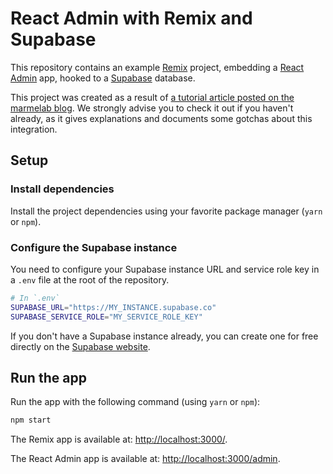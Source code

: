 # React Admin with Remix and Supabase

This repository contains an example [Remix](https://remix.run/) project, embedding a [React Admin](https://marmelab.com/react-admin/) app, hooked to a [Supabase](https://supabase.com/) database.

This project was created as a result of [a tutorial article posted on the marmelab blog](https://marmelab.com/fr/blog/2022/06/22/add-react-admin-to-your-remix-app-using-supabase.html). We strongly advise you to check it out if you haven't already, as it gives explanations and documents some gotchas about this integration.

## Setup

### Install dependencies

Install the project dependencies using your favorite package manager (`yarn` or `npm`).

### Configure the Supabase instance

You need to configure your Supabase instance URL and service role key in a `.env` file at the root of the repository.

```sh
# In `.env`
SUPABASE_URL="https://MY_INSTANCE.supabase.co"
SUPABASE_SERVICE_ROLE="MY_SERVICE_ROLE_KEY"
```

If you don't have a Supabase instance already, you can create one for free directly on the [Supabase website](https://app.supabase.com/).

## Run the app

Run the app with the following command (using `yarn` or `npm`):

```sh
npm start
```

The Remix app is available at: [http://localhost:3000/](http://localhost:3000/).

The React Admin app is available at: [http://localhost:3000/admin](http://localhost:3000/admin).


